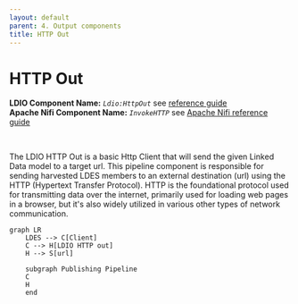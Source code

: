 ```yaml
---
layout: default
parent: 4. Output components
title: HTTP Out
---
```


# HTTP Out

<b>LDIO Component Name:</b> <i>`Ldio:HttpOut`</i> see [reference guide](https://informatievlaanderen.github.io/VSDS-Linked-Data-Interactions/ldio/ldio-outputs/ldio-http-out) <br>
<b>Apache Nifi Component Name:</b> <i>`InvokeHTTP` </i> see [Apache Nifi reference guide](https://nifi.apache.org/docs/nifi-docs/components/org.apache.nifi/nifi-standard-nar/1.23.2/org.apache.nifi.processors.standard.InvokeHTTP/index.html)

<br>

The LDIO HTTP Out is a basic Http Client that will send the given Linked Data model to a target url. This pipeline component is responsible for sending harvested LDES members to an external destination (url) using the HTTP (Hypertext Transfer Protocol). HTTP is the foundational protocol used for transmitting data over the internet, primarily used for loading web pages in a browser, but it's also widely utilized in various other types of network communication.

```mermaid
graph LR
    LDES --> C[Client]
    C --> H[LDIO HTTP out]
    H --> S[url]

    subgraph Publishing Pipeline
    C
    H
    end
```
